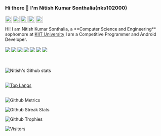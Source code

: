 ### Hi there 👋 I'm <a herf="https://github.com/nks102000">Nitish Kumar Sonthalia(nks102000)</a>
<a href="https://www.linkedin.com/in/nitish-kumar-sonthalia-4713a8193/">
  <img align="left" alt="Nitish's LinkdeIN" width="22px" src="https://cdn.jsdelivr.net/npm/simple-icons@v3/icons/linkedin.svg" />
</a>
<a href="https://www.instagram.com/nitish_rider_1110/">
  <img align="left" alt="Nitish's Instagram" width="22px" height="22px" src="https://cdn.jsdelivr.net/npm/simple-icons@v3/icons/instagram.svg" />
</a>
<a href="https://github.com/nks102000">
  <img align="left" alt="Nitish's GitHub" width="22px" height="22px" src="https://cdn.jsdelivr.net/npm/simple-icons@v3/icons/github.svg" />
</a>
<a href="https://www.codechef.com/users/nitish_10200">
  <img align="left" alt="Nitish's Codechef" width="22px" src="https://cdn.jsdelivr.net/npm/simple-icons@v3/icons/codechef.svg" />
</a>
<a href="https://www.hackerrank.com/nitishks1110">
  <img align="left" alt="Akt's Hackerearth" width="22px" src="https://cdn.jsdelivr.net/npm/simple-icons@v3/icons/hackerrank.svg" />
</a>
<br />
<br />Hi! I am Nitish Kumar Sonthalia, a **Computer Science and Engineering** sophomore at <a href ="http://kiit.ac.in/">KIIT University</a>
I am a Competitive Programmer and Android Developer.
<br>
<br>


<div class="row">
    <img src="https://img.shields.io/badge/HTML-239120?style=for-the-badge&logo=html5&logoColor=white"/>
    <img src="https://img.shields.io/badge/CSS3-1572B6?style=for-the-badge&logo=css3&logoColor=white" />
    <img src="https://img.shields.io/badge/JavaScript-F7DF1E?style=for-the-badge&logo=javascript&logoColor=black" />
    <img src="https://img.shields.io/badge/C-00599C?style=for-the-badge&logo=c&logoColor=white" />
    <img src="https://img.shields.io/badge/C%2B%2B-00599C?style=for-the-badge&logo=c%2B%2B&logoColor=white" />
    <img src="https://img.shields.io/badge/React-20232A?style=for-the-badge&logo=react&logoColor=61DAFB" />
    <img src="https://img.shields.io/badge/MySQL-00000F?style=for-the-badge&logo=mysql&logoColor=white" />
</div>
<br><br>


![Nitish's Github stats](https://github-readme-stats.vercel.app/api?username=nks102000&show_icons=true&hide_border=true&count_private=true&theme=tokyonight)<br><br>

[![Top Langs](https://github-readme-stats.vercel.app/api/top-langs/?username=nks102000&theme=tokyonight)](https://github.com/nks102000/github-readme-stats)<br><br>

![Github Metrics](https://metrics.lecoq.io/nks102000)

![Github Streak Stats](https://github-readme-streak-stats.herokuapp.com/?user=nks102000&theme=tokyonight)

![Github Trophies](https://github-profile-trophy.vercel.app/?username=nks102000)

![Visitors](https://visitor-badge.glitch.me/badge?page_id=nks102000.nks102000)
